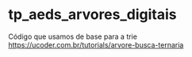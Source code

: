 # tp_aeds_arvores_digitais


Código que usamos de base para a trie https://ucoder.com.br/tutorials/arvore-busca-ternaria